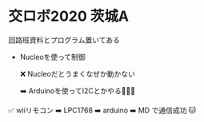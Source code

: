 # 交ロボ2020 茨城A
回路班資料とプログラム置いてある

- Nucleoを使って制御
  
  :x: Nucleoだとうまくなぜか動かない


  :arrow_right: Arduinoを使ってI2Cとかやる:fu::fu::fu:


:white_check_mark: wiiリモコン :arrow_right: LPC1768 :arrow_right: arduino :arrow_right: MD で通信成功 :cat:
